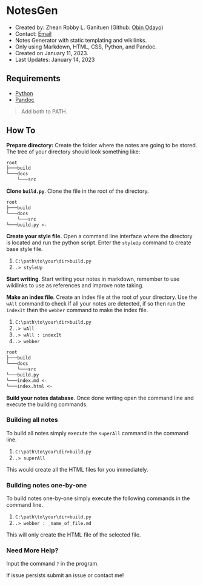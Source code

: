 # NotesGen

* Created by: Zhean Robby L. Ganituen (Github: [Obin Odayo](https://github.com/obin-odayo/))
* Contact: [Email](mailto:obin.odayo@gmail.com)
* Notes Generator with static templating and wikilinks.
* Only using Markdown, HTML, CSS, Python, and Pandoc.
* Created on January 11, 2023.
* Last Updates: January 14, 2023

## Requirements

* [Python](https://www.python.org/)
* [Pandoc](https://pandoc.org/)

> Add both to PATH.

## How To

**Prepare directory:** Create the folder where the notes are going to be stored. The tree of your directory should look something like:

```txt
root
├───build
└───docs
    └───src
```

**Clone `build.py`**. Clone the file in the root of the directory.

```txt
root
├───build
└───docs
    └───src
└───build.py <-
```

**Create your style file.** Open a command line interface where the directory is located and run the python script. Enter the `styleUp` command to create base style file.

1. `C:\path\to\your\dir>build.py`
2. `.> styleUp`

**Start writing**. Start writing your notes in markdown, remember to use wikilinks to use as references and improve note taking.

**Make an index file**. Create an index file at the root of your directory. Use the `wAll` command to check if all your notes are detected, if so then run the `indexIt` then the `webber` command to make the index file.

1. `C:\path\to\your\dir>build.py`
2. `.> wAll`
3. `.> wAll : indexIt`
4. `.> webber`

```txt
root
├───build
└───docs
    └───src
└───build.py
└───index.md <-
└───index.html <-
```

**Build your notes database**. Once done writing open the command line and execute the building commands.

### Building all notes

To build all notes simply execute the `superAll` command in the command line.

1. `C:\path\to\your\dir>build.py`
2. `.> superAll`

This would create all the HTML files for you immediately.

### Building notes one-by-one

To build notes one-by-one simply execute the following commands in the command line.

1. `C:\path\to\your\dir>build.py`
2. `.> webber : _name_of_file.md`

This will only create the HTML file of the selected file.

### Need More Help?

Input the command `?` in the program.

If issue persists submit an issue or contact me!
